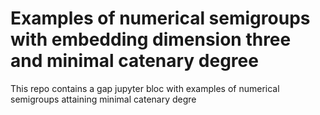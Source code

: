 # Examples of numerical semigroups with embedding dimension three and minimal catenary degree

This repo contains a gap jupyter bloc with examples of numerical semigroups attaining minimal catenary degre
